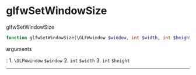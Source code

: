 # glfwSetWindowSize
glfwSetWindowSize

```php
function glfwSetWindowSize(\GLFWwindow $window, int $width, int $height) : void
```



arguments

:    1. `\GLFWwindow` `$window` 
    2. `int` `$width` 
    3. `int` `$height` 



---
     